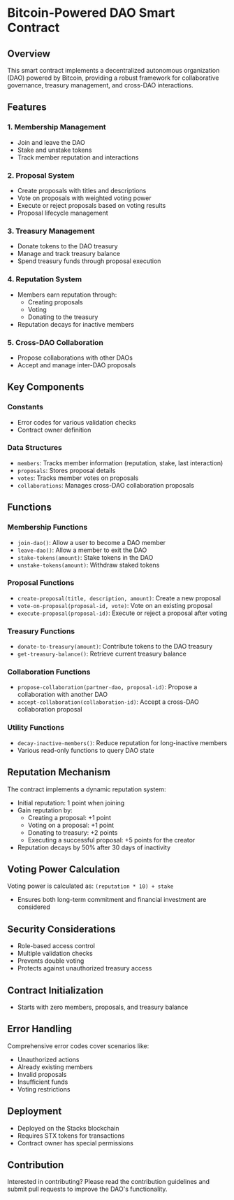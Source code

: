 # Bitcoin-Powered DAO Smart Contract

## Overview

This smart contract implements a decentralized autonomous organization (DAO) powered by Bitcoin, providing a robust framework for collaborative governance, treasury management, and cross-DAO interactions.

## Features

### 1. Membership Management

- Join and leave the DAO
- Stake and unstake tokens
- Track member reputation and interactions

### 2. Proposal System

- Create proposals with titles and descriptions
- Vote on proposals with weighted voting power
- Execute or reject proposals based on voting results
- Proposal lifecycle management

### 3. Treasury Management

- Donate tokens to the DAO treasury
- Manage and track treasury balance
- Spend treasury funds through proposal execution

### 4. Reputation System

- Members earn reputation through:
  - Creating proposals
  - Voting
  - Donating to the treasury
- Reputation decays for inactive members

### 5. Cross-DAO Collaboration

- Propose collaborations with other DAOs
- Accept and manage inter-DAO proposals

## Key Components

### Constants

- Error codes for various validation checks
- Contract owner definition

### Data Structures

- `members`: Tracks member information (reputation, stake, last interaction)
- `proposals`: Stores proposal details
- `votes`: Tracks member votes on proposals
- `collaborations`: Manages cross-DAO collaboration proposals

## Functions

### Membership Functions

- `join-dao()`: Allow a user to become a DAO member
- `leave-dao()`: Allow a member to exit the DAO
- `stake-tokens(amount)`: Stake tokens in the DAO
- `unstake-tokens(amount)`: Withdraw staked tokens

### Proposal Functions

- `create-proposal(title, description, amount)`: Create a new proposal
- `vote-on-proposal(proposal-id, vote)`: Vote on an existing proposal
- `execute-proposal(proposal-id)`: Execute or reject a proposal after voting

### Treasury Functions

- `donate-to-treasury(amount)`: Contribute tokens to the DAO treasury
- `get-treasury-balance()`: Retrieve current treasury balance

### Collaboration Functions

- `propose-collaboration(partner-dao, proposal-id)`: Propose a collaboration with another DAO
- `accept-collaboration(collaboration-id)`: Accept a cross-DAO collaboration proposal

### Utility Functions

- `decay-inactive-members()`: Reduce reputation for long-inactive members
- Various read-only functions to query DAO state

## Reputation Mechanism

The contract implements a dynamic reputation system:

- Initial reputation: 1 point when joining
- Gain reputation by:
  - Creating a proposal: +1 point
  - Voting on a proposal: +1 point
  - Donating to treasury: +2 points
  - Executing a successful proposal: +5 points for the creator
- Reputation decays by 50% after 30 days of inactivity

## Voting Power Calculation

Voting power is calculated as: `(reputation * 10) + stake`

- Ensures both long-term commitment and financial investment are considered

## Security Considerations

- Role-based access control
- Multiple validation checks
- Prevents double voting
- Protects against unauthorized treasury access

## Contract Initialization

- Starts with zero members, proposals, and treasury balance

## Error Handling

Comprehensive error codes cover scenarios like:

- Unauthorized actions
- Already existing members
- Invalid proposals
- Insufficient funds
- Voting restrictions

## Deployment

- Deployed on the Stacks blockchain
- Requires STX tokens for transactions
- Contract owner has special permissions

## Contribution

Interested in contributing? Please read the contribution guidelines and submit pull requests to improve the DAO's functionality.
